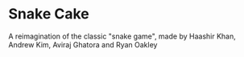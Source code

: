 # Snake Cake
  A reimagination of the classic "snake game", made by Haashir Khan, Andrew Kim, Aviraj Ghatora and Ryan Oakley


